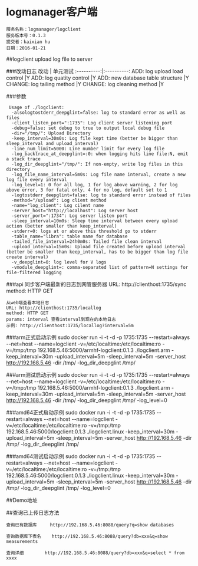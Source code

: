 # logmanager客户端
```
服务名称：logmanager/logclient
服务版本号：0.1.3
提交者：kaixian hu
日期：2016-01-21
```

##logclient
	upload log file to server

###改动日志
改动 | 单元测试
:----------:|:----------:
ADD: log upload load control |Y
ADD: log quatity control |Y
ADD: new database table structure |Y
CHANGE: log tailing method |Y
CHANGE: log cleaning method |Y

###参数
```
 Usage of ./logclient:
  -alsologtostderr_deepglint=false: log to standard error as well as files
  -client_listen_port=":1735": Log client server listening port
  -debug=false: set debug to true to output local debug file
  -dir="/tmp/": Upload Directory
  -keep_interval=30m0s: Log file kept time (better be bigger than sleep_interval and upload_interval)
  -line_num_limit=5000: Line number limit for every log file
  -log_backtrace_at_deepglint=:0: when logging hits line file:N, emit a stack trace
  -log_dir_deepglint="/tmp/": If non-empty, write log files in this directory
  -log_file_name_interval=5m0s: Log file name interval, create a new log file every interval
  -log_level=1: 0 for all log, 1 for log above warning, 2 for log above error, 3 for fatal only, 4 for no log, default set to 1
  -logtostderr_deepglint=false: log to standard error instead of files
  -method="/upload": Log client method
  -name="log_client": Log cilent name
  -server_host="http://localhost": Log server host
  -server_port=":1734": Log server listen port
  -sleep_interval=10m0s: Sleep time interval between every upload action (better smaller than keep_interval)
  -stderr=0: logs at or above this threshold go to stderr
  -table_name="libra": table name for database
  -tailed_file_interval=24h0m0s: Tailed file clean interval
  -upload_interval=15m0s: Upload file created before upload interval (better be smaller than keep_interval, has to be bigger than log file create interval)
  -v_deepglint=0: log level for V logs
  -vmodule_deepglint=: comma-separated list of pattern=N settings for file-filtered logging
```
###api
	同步客户端最新的日志到网管服务器
	URL: http://clienthost:1735/sync
	method: HTTP GET
	
	从web端查看本地日志
	URL: http://clienthost:1735/locallog
  	method: HTTP GET
  	params: interval 查看interval到现在的本地日志 
  	示例: http://clienthost:1735/locallog?interval=5m
	
	
###arm正式启动示例
  sudo docker run -i -t -d -p 1735:1735 --restart=always --net=host --name=logclient -v=/etc/localtime:/etc/localtime:ro -v=/tmp:/tmp 192.168.5.46:5000/armhf-logclient:0.1.3 ./logclient.arm -keep_interval=30m -upload_interval=5m -sleep_interval=5m -server_host http://192.168.5.46 -dir /tmp/ -log_dir_deepglint /tmp/

###arm测试启动示例
  sudo docker run -i -t -d -p 1735:1735 --restart=always --net=host --name=logclient -v=/etc/localtime:/etc/localtime:ro -v=/tmp:/tmp 192.168.5.46:5000/armhf-logclient:0.1.3 ./logclient.arm -keep_interval=30m -upload_interval=5m -sleep_interval=5m -server_host http://192.168.5.46 -dir /tmp/ -log_dir_deepglint /tmp/ -log_level=0
	
###amd64正式启动示例
  sudo docker run -i -t -d -p 1735:1735 --restart=always --net=host --name=logclient -v=/etc/localtime:/etc/localtime:ro -v=/tmp:/tmp 192.168.5.46:5000/logclient:0.1.3 ./logclient.linux -keep_interval=30m -upload_interval=5m -sleep_interval=5m -server_host http://192.168.5.46 -dir /tmp/ -log_dir_deepglint /tmp/

###amd64测试启动示例
  sudo docker run -i -t -d -p 1735:1735 --restart=always --net=host --name=logclient -v=/etc/localtime:/etc/localtime:ro -v=/tmp:/tmp 192.168.5.46:5000/logclient:0.1.3 ./logclient.linux -keep_interval=30m -upload_interval=5m -sleep_interval=5m -server_host http://192.168.5.46 -dir /tmp/ -log_dir_deepglint /tmp/ -log_level=0

##Demo地址

##查询已上传日志方法
```
查询已有数据库		http://192.168.5.46:8088/query?q=show databases

查询数据库下表名	http://192.168.5.46:8088/query?db=xxx&q=show measurements

查询详细		http://192.168.5.46:8088/query?db=xxx&q=select * from xxxx
```
